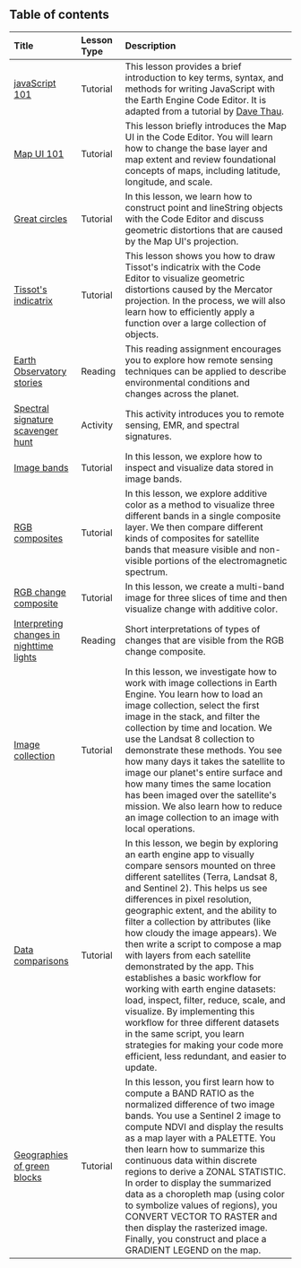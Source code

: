 ## Table of contents

| Title | Lesson Type | Description |
| :--- | :--- | :--- |
| [javaScript 101](lessons/javaScript101.md) | Tutorial | This lesson provides a brief introduction to key terms, syntax, and methods for writing JavaScript with the Earth Engine Code Editor. It is adapted from a tutorial by [Dave Thau](https://www.worldwildlife.org/experts/dave-thau). |
| [Map UI 101](lessons/mapUI101.md) | Tutorial | This lesson briefly introduces the Map UI in the Code Editor. You will learn how to change the base layer and map extent and review foundational concepts of maps, including latitude, longitude, and scale. |
| [Great circles](lessons/greatCircles.md) | Tutorial | In this lesson, we learn how to construct point and lineString objects with the Code Editor and discuss geometric distortions that are caused by the Map UI's projection. |
| [Tissot's indicatrix](lessons/tissot.md) | Tutorial | This lesson shows you how to draw Tissot's indicatrix with the Code Editor to visualize geometric distortions caused by the Mercator projection. In the process, we will also learn how to efficiently apply a function over a large collection of objects. |  
| [Earth Observatory stories](readings/earth_observatory.md) | Reading | This reading assignment encourages you to explore how remote sensing techniques can be applied to describe environmental conditions and changes across the planet. |  
| [Spectral signature scavenger hunt](activities/spectral_signatures.md)| Activity | This activity introduces you to remote sensing, EMR, and spectral signatures. |
| [Image bands](lessons/image_bands.md) | Tutorial | In this lesson, we explore how to inspect and visualize data stored in image bands. |
| [RGB composites](lessons/RGB_composites.md) | Tutorial | In this lesson, we explore additive color as a method to visualize three different bands in a single composite layer. We then compare different kinds of composites for satellite bands that measure visible and non-visible portions of the electromagnetic spectrum. |
| [RGB change composite](lessons/RGB_nighttime_lights.md) | Tutorial | In this lesson, we create a multi-band image for three slices of time and then visualize change with additive color. |
| [Interpreting changes in nighttime lights](readings/rgbLights/lights.md) | Reading | Short interpretations of types of changes that are visible from the RGB change composite. |
| [Image collection](lessons/image_collections_L8.md) | Tutorial | In this lesson, we investigate how to work with image collections in Earth Engine. You learn how to load an image collection, select the first image in the stack, and filter the collection by time and location. We use the Landsat 8 collection to demonstrate these methods. You see how many days it takes the satellite to image our planet's entire surface and how many times the same location has been imaged over the satellite's mission. We also learn how to reduce an image collection to an image with local operations. |
| [Data comparisons](lessons/comparingDatasets.md) | Tutorial | In this lesson, we begin by exploring an earth engine app to visually compare sensors mounted on three different satellites (Terra, Landsat 8, and Sentinel 2). This helps us see differences in pixel resolution, geographic extent, and the ability to filter a collection by attributes (like how cloudy the image appears). We then write a script to compose a map with layers from each satellite demonstrated by the app. This establishes a basic workflow for working with earth engine datasets: load, inspect, filter, reduce, scale, and visualize. By implementing this workflow for three different datasets in the same script, you learn strategies for making your code more efficient, less redundant, and easier to update.  |
| [Geographies of green blocks](lessons/ratio_and_zonal.md) | Tutorial | In this lesson, you first learn how to compute a BAND RATIO as the normalized difference of two image bands. You use a Sentinel 2 image to compute NDVI and display the results as a map layer with a PALETTE. You then learn how to summarize this continuous data within discrete regions to derive a ZONAL STATISTIC. In order to display the summarized data as a choropleth map (using color to symbolize values of regions), you CONVERT VECTOR TO RASTER and then display the rasterized image. Finally, you construct and place a GRADIENT LEGEND on the map. |
